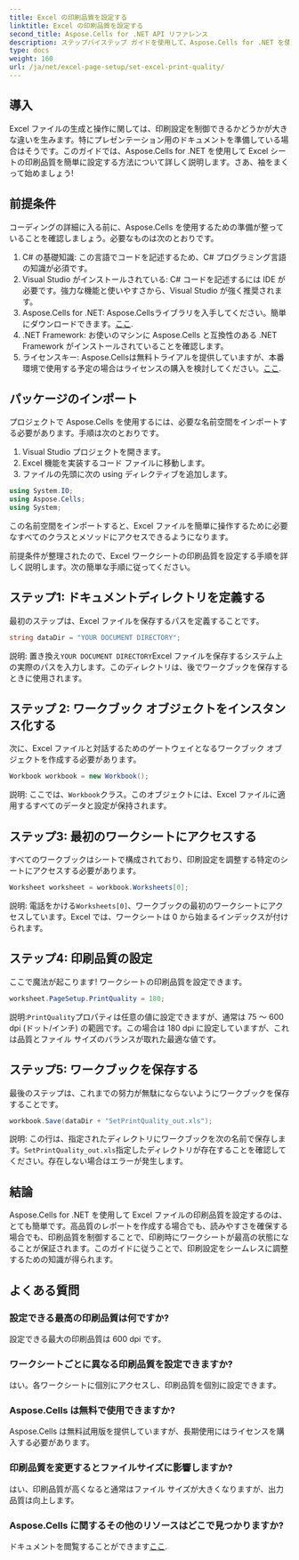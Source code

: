 ```yaml
---
title: Excel の印刷品質を設定する
linktitle: Excel の印刷品質を設定する
second_title: Aspose.Cells for .NET API リファレンス
description: ステップバイステップ ガイドを使用して、Aspose.Cells for .NET を使用して Excel の印刷品質を設定する方法を学びます。シンプルなコーディング手法で、印刷結果が向上します。
type: docs
weight: 160
url: /ja/net/excel-page-setup/set-excel-print-quality/
---
```

## 導入

Excel ファイルの生成と操作に関しては、印刷設定を制御できるかどうかが大きな違いを生みます。特にプレゼンテーション用のドキュメントを準備している場合はそうです。このガイドでは、Aspose.Cells for .NET を使用して Excel シートの印刷品質を簡単に設定する方法について詳しく説明します。さあ、袖をまくって始めましょう!

## 前提条件

コーディングの詳細に入る前に、Aspose.Cells を使用するための準備が整っていることを確認しましょう。必要なものは次のとおりです。

1. C# の基礎知識: この言語でコードを記述するため、C# プログラミング言語の知識が必須です。
2. Visual Studio がインストールされている: C# コードを記述するには IDE が必要です。強力な機能と使いやすさから、Visual Studio が強く推奨されます。
3. Aspose.Cells for .NET: Aspose.Cellsライブラリを入手してください。簡単にダウンロードできます。[ここ](https://releases.aspose.com/cells/net/).
4. .NET Framework: お使いのマシンに Aspose.Cells と互換性のある .NET Framework がインストールされていることを確認します。
5. ライセンスキー: Aspose.Cellsは無料トライアルを提供していますが、本番環境で使用する予定の場合はライセンスの購入を検討してください。[ここ](https://purchase.aspose.com/buy).

## パッケージのインポート

プロジェクトで Aspose.Cells を使用するには、必要な名前空間をインポートする必要があります。手順は次のとおりです。

1. Visual Studio プロジェクトを開きます。
2. Excel 機能を実装するコード ファイルに移動します。
3. ファイルの先頭に次の using ディレクティブを追加します。

```csharp
using System.IO;
using Aspose.Cells;
using System;
```

この名前空間をインポートすると、Excel ファイルを簡単に操作するために必要なすべてのクラスとメソッドにアクセスできるようになります。

前提条件が整理されたので、Excel ワークシートの印刷品質を設定する手順を詳しく説明します。次の簡単な手順に従ってください。

## ステップ1: ドキュメントディレクトリを定義する

最初のステップは、Excel ファイルを保存するパスを定義することです。 

```csharp
string dataDir = "YOUR DOCUMENT DIRECTORY";
```

説明: 置き換え`YOUR DOCUMENT DIRECTORY`Excel ファイルを保存するシステム上の実際のパスを入力します。このディレクトリは、後でワークブックを保存するときに使用されます。

## ステップ 2: ワークブック オブジェクトをインスタンス化する

次に、Excel ファイルと対話するためのゲートウェイとなるワークブック オブジェクトを作成する必要があります。

```csharp
Workbook workbook = new Workbook();
```

説明: ここでは、`Workbook`クラス。このオブジェクトには、Excel ファイルに適用するすべてのデータと設定が保持されます。

## ステップ3: 最初のワークシートにアクセスする

すべてのワークブックはシートで構成されており、印刷設定を調整する特定のシートにアクセスする必要があります。

```csharp
Worksheet worksheet = workbook.Worksheets[0];
```

説明: 電話をかける`Worksheets[0]`、ワークブックの最初のワークシートにアクセスしています。Excel では、ワークシートは 0 から始まるインデックスが付けられます。

## ステップ4: 印刷品質の設定

ここで魔法が起こります! ワークシートの印刷品質を設定できます。

```csharp
worksheet.PageSetup.PrintQuality = 180;
```

説明:`PrintQuality`プロパティは任意の値に設定できますが、通常は 75 ～ 600 dpi (ドット/インチ) の範囲です。この場合は 180 dpi に設定していますが、これは品質とファイル サイズのバランスが取れた最適な値です。

## ステップ5: ワークブックを保存する

最後のステップは、これまでの努力が無駄にならないようにワークブックを保存することです。

```csharp
workbook.Save(dataDir + "SetPrintQuality_out.xls");
```

説明: この行は、指定されたディレクトリにワークブックを次の名前で保存します。`SetPrintQuality_out.xls`指定したディレクトリが存在することを確認してください。存在しない場合はエラーが発生します。

## 結論

Aspose.Cells for .NET を使用して Excel ファイルの印刷品質を設定するのは、とても簡単です。高品質のレポートを作成する場合でも、読みやすさを確保する場合でも、印刷品質を制御することで、印刷時にワークシートが最高の状態になることが保証されます。このガイドに従うことで、印刷設定をシームレスに調整するための知識が得られます。

## よくある質問

### 設定できる最高の印刷品質は何ですか?  
設定できる最大の印刷品質は 600 dpi です。

### ワークシートごとに異なる印刷品質を設定できますか?  
はい。各ワークシートに個別にアクセスし、印刷品質を個別に設定できます。

### Aspose.Cells は無料で使用できますか?  
Aspose.Cells は無料試用版を提供していますが、長期使用にはライセンスを購入する必要があります。

### 印刷品質を変更するとファイルサイズに影響しますか?  
はい、印刷品質が高くなると通常はファイル サイズが大きくなりますが、出力品質は向上します。

### Aspose.Cells に関するその他のリソースはどこで見つかりますか?  
ドキュメントを閲覧することができます[ここ](https://reference.aspose.com/cells/net/).